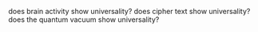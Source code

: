 does brain activity show universality?
does cipher text show universality?
does the quantum vacuum show universality?
